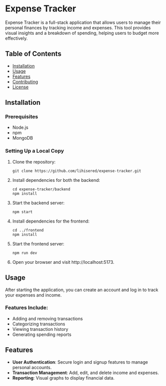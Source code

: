 
# Expense Tracker

Expense Tracker is a full-stack application that allows users to manage their personal finances by tracking income and expenses. This tool provides visual insights and a breakdown of spending, helping users to budget more effectively.

## Table of Contents
- [Installation](#installation)
- [Usage](#usage)
- [Features](#features)
- [Contributing](#contributing)
- [License](#license)

## Installation

### Prerequisites
- Node.js
- npm
- MongoDB

### Setting Up a Local Copy
1. Clone the repository:
   ```
   git clone https://github.com/lihisered/expense-tracker.git
   ```
2. Install dependencies for both the backend:
   ```
   cd expense-tracker/backend
   npm install
   ```
3. Start the backend server:
   ```
   npm start
   ```
4. Install dependencies for the frontend:
   ```
   cd ../frontend
   npm install
   ```
5. Start the frontend server:
   ```
   npm run dev
   ```
6. Open your browser and visit http://localhost:5173.

## Usage

After starting the application, you can create an account and log in to track your expenses and income.

### Features Include:
- Adding and removing transactions
- Categorizing transactions
- Viewing transaction history
- Generating spending reports

## Features

- **User Authentication**: Secure login and signup features to manage personal accounts.
- **Transaction Management**: Add, edit, and delete income and expenses.
- **Reporting**: Visual graphs to display financial data.
